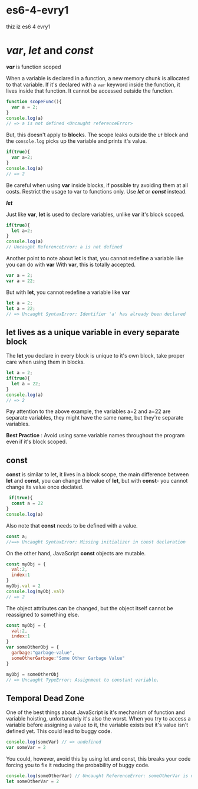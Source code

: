 # es6-4-evry1
thiz iz es6 4 evry1

# _var_, _let_ and _const_
**_var_** is function scoped

When a variable is declared in a function, a new memory chunk is allocated to that variable. If it's declared with a `var` keyword inside the function, it lives inside that function. It cannot be accessed outside the function.
```javascript
function scopeFunc(){
  var a = 2;
}
console.log(a)
// => a is not defined <Uncaught referenceError> 
```

But, this doesn't apply to **block**s. The scope leaks outside the `if` block and the `console.log` picks up the variable and prints it's value.

```javascript
if(true){
  var a=2;
}
console.log(a)
// => 2
```
Be careful when using **var** inside blocks, if possible try avoiding them at all costs. Restrict the usage to var to functions only. Use **_let_** or **_const_** instead.

**_let_** 

Just like **var**, **let** is used to declare variables, unlike **var** it's block scoped.
```javascript
if(true){
  let a=2;
}
console.log(a)
// Uncaught ReferenceError: a is not defined
```

Another point to note about **let** is that, you cannot redefine a variable like you can do with **var**
With **var**, this is totally accepted.

```javascript
var a = 2;
var a = 22;
```
But with **let**, you cannot redefine a variable like **var**
```javascript
let a = 2;
let a = 22;
// => Uncaught SyntaxError: Identifier 'a' has already been declared
```

## **let** lives as a unique variable in every separate block
The **let** you declare in every block is unique to it's own block, take proper care when using them in blocks.

```javascript
let a = 2;
if(true){
  let a = 22;
}
console.log(a)
// => 2
```
Pay attention to the above example, the variables a=2 and a=22 are separate variables, they might have the same name, but they're separate variables.

__Best Practice__ : Avoid using same variable names throughout the program even if it's block scoped.

## **const**
**const** is similar to let, it lives in a block scope, the main difference between **let** and **const**, you can change the value of **let**, but with **const**- you cannot change its value once declated. 

```javascript
 if(true){
  const a = 22
}
console.log(a)
```


Also note that **const** needs to be defined with a value.

```javascript
const a;
//==> Uncaught SyntaxError: Missing initializer in const declaration
```
On the other hand, JavaScript __const__ objects are mutable. 

```javascript
const myObj = {
  val:2,
  index:1
}
myObj.val = 2
console.log(myObj.val)
// => 2
```
The object attributes can be changed, but the object itself cannot be reassigned to something else.

```javascript
const myObj = {
  val:2,
  index:1
}
var someOtherObj = {
  garbage:"garbage-value",
  someOtherGarbage:"Some Other Garbage Value"
}

myObj = someOtherObj
// => Uncaught TypeError: Assignment to constant variable.
```


## Temporal Dead Zone
 One of the best things about JavaScript is it's mechanism of function and variable hoisting, unfortunately it's also the worst. When you try to access a variable before assigning a value to it, the variable exists but it's value isn't defined yet. This could lead to buggy code.

```javascript
console.log(someVar) // => undefined
var someVar = 2
```
You could, however, avoid this by using let and const, this breaks your code forcing you to fix it reducing the probability of buggy code.

```javascript
console.log(someOtherVar) // Uncaught ReferenceError: someOtherVar is not defined
let someOtherVar = 2
```
